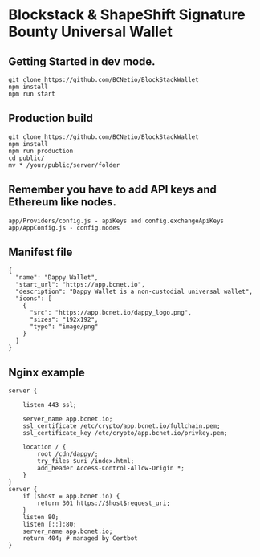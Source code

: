 
# Blockstack & ShapeShift Signature Bounty Universal Wallet

## Getting Started in dev mode.
```
git clone https://github.com/BCNetio/BlockStackWallet
npm install
npm run start
```

## Production build

```
git clone https://github.com/BCNetio/BlockStackWallet
npm install
npm run production
cd public/
mv * /your/public/server/folder
```

## Remember you have to add API keys and Ethereum like nodes.

```
app/Providers/config.js - apiKeys and config.exchangeApiKeys
app/AppConfig.js - config.nodes 
```

## Manifest file
```
{
  "name": "Dappy Wallet",
  "start_url": "https://app.bcnet.io",
  "description": "Dappy Wallet is a non-custodial universal wallet",
  "icons": [
    {
      "src": "https://app.bcnet.io/dappy_logo.png",
      "sizes": "192x192",
      "type": "image/png"
    }
  ]
}
```

## Nginx example 
```
server {

	listen 443 ssl;

	server_name app.bcnet.io;
    ssl_certificate /etc/crypto/app.bcnet.io/fullchain.pem;
    ssl_certificate_key /etc/crypto/app.bcnet.io/privkey.pem;

	location / {
		root /cdn/dappy/;
		try_files $uri /index.html;
		add_header Access-Control-Allow-Origin *;
	}
}
server {
    if ($host = app.bcnet.io) {
        return 301 https://$host$request_uri;
    }
	listen 80;
	listen [::]:80;
	server_name app.bcnet.io;
    return 404; # managed by Certbot
}
```